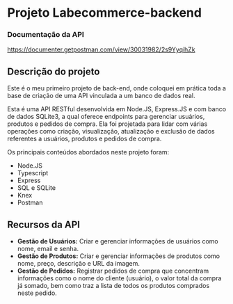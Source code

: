
# Projeto Labecommerce-backend

### Documentação da API

https://documenter.getpostman.com/view/30031982/2s9YyqihZk

## Descrição do projeto

Este é o meu primeiro projeto de back-end, onde coloquei em prática toda a base de criação de uma API vinculada a um banco de dados real. 

Esta é uma API RESTful desenvolvida em Node.JS, Express.JS e com banco de dados SQLite3, a qual oferece endpoints para gerenciar usuários, produtos e pedidos de compra. Ela foi projetada para lidar com várias operações como criação, visualização, atualização e exclusão de dados referentes a usuários, produtos e pedidos de compra.

Os principais conteúdos abordados neste projeto foram:

- Node.JS
- Typescript 
- Express 
- SQL e SQLite 
- Knex 
- Postman

## Recursos da API

- **Gestão de Usuários:** Criar e gerenciar informações de usuários como nome, email e senha.
- **Gestão de Produtos:** Criar e gerenciar informações de produtos como nome, preço, descrição e URL da imagem.
- **Gestão de Pedidos:** Registrar pedidos de compra que concentram informações como o nome do cliente (usuário), o valor total da compra já somado, bem como traz a lista de todos os produtos comprados neste pedido.

